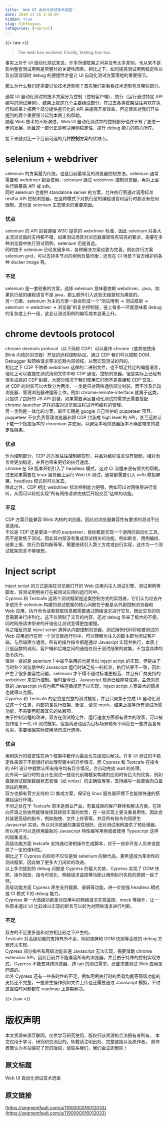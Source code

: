 ```yaml
---
title: 'Web UI 自动化测试技术选型' 
date: 2018-11-16 2:30:07
hidden: true
slug: h1hfkoy4as
categories: [reprint]
---
```


{{< raw >}}
<blockquote>The web has evolved. Finally, testing has too.</blockquote><p>&#x4E8B;&#x5B9E;&#x4E0A;&#x5BF9;&#x4E8E; UI &#x81EA;&#x52A8;&#x5316;&#x6D4B;&#x8BD5;&#x6765;&#x8BF4;&#xFF0C;&#x8BB8;&#x591A;&#x6240;&#x8C13;&#x6846;&#x67B6;&#x4E4B;&#x95F4;&#x5E76;&#x6CA1;&#x6709;&#x592A;&#x591A;&#x5DEE;&#x522B;&#xFF0C;&#x4E5F;&#x4ECE;&#x6765;&#x4E0D;&#x662F;&#x5F71;&#x54CD;&#x6574;&#x5957;&#x6D4B;&#x8BD5;&#x7528;&#x4F8B;&#x662F;&#x5426;&#x5065;&#x58EE;&#x7684;&#x5173;&#x952E;&#x6027;&#x56E0;&#x7D20;&#x3002;&#x76F8;&#x6BD4;&#x4E4B;&#x4E0B;&#xFF0C;&#x5982;&#x4F55;&#x63D0;&#x9AD8;&#x6D4B;&#x8BD5;&#x7528;&#x4F8B;&#x7A33;&#x5B9A;&#x6027;&#x4EE5;&#x53CA;&#x51FA;&#x73B0;&#x9519;&#x8BEF;&#x65F6; debug &#x7684;&#x4FBF;&#x6377;&#x6027;&#x624D;&#x662F;&#x8BA9; UI &#x81EA;&#x52A8;&#x5316;&#x6D4B;&#x8BD5;&#x65B9;&#x6848;&#x843D;&#x5730;&#x7684;&#x91CD;&#x8981;&#x7EC6;&#x8282;&#x3002;</p><p>&#x90A3;&#x4E48;&#x4E3A;&#x4EC0;&#x4E48;&#x6211;&#x4EEC;&#x8FD8;&#x9700;&#x8981;&#x8BA8;&#x8BBA;&#x6280;&#x672F;&#x9009;&#x578B;&#x5462;&#xFF1F;&#x9996;&#x5148;&#x6211;&#x4EEC;&#x6765;&#x770B;&#x770B;&#x6280;&#x672F;&#x9009;&#x578B;&#x5305;&#x542B;&#x54EA;&#x4E9B;&#x90E8;&#x5206;&#x3002;</p><p>&#x901A;&#x5E38; UI &#x81EA;&#x52A8;&#x5316;&#x6D4B;&#x8BD5;&#x7684;&#x6280;&#x672F;&#x65B9;&#x6848;&#x5206;&#x4E3A;&#x63A7;&#x5236;&#xFF08;&#x63A7;&#x5236;&#x5BA2;&#x6237;&#x7AEF;&#xFF09;&#x3001;&#x6267;&#x884C;&#xFF08;&#x8FD0;&#x884C;&#x901A;&#x8FC7;&#x7279;&#x5B9A; API &#x7F16;&#x5199;&#x7684;&#x6D4B;&#x8BD5;&#x7528;&#x4F8B;&#xFF09;&#x3001;&#x7ED3;&#x679C;&#x4E0A;&#x62A5;&#x8FD9;&#x51E0;&#x4E2A;&#x4E3B;&#x8981;&#x7EC4;&#x6210;&#x90E8;&#x5206;&#xFF0C;&#x5728;&#x8FC7;&#x53BB;&#x5404;&#x7C7B;&#x6846;&#x67B6;&#x5F80;&#x5F80;&#x559C;&#x6B22;&#x5728;&#x6267;&#x884C;&#x548C;&#x7ED3;&#x679C;&#x4E0A;&#x62A5;&#x4E24;&#x4E2A;&#x90E8;&#x5206;&#x63D0;&#x4F9B;&#x5DEE;&#x5F02;&#x5316;&#x7684; API &#x6765;&#x63D0;&#x9AD8;&#x5F00;&#x53D1;&#x6548;&#x7387;&#xFF0C;&#x4F46;&#x8FD9;&#x5F88;&#x96BE;&#x5BF9;&#x6211;&#x4EEC;&#x5F00;&#x5934;&#x63D0;&#x5230;&#x7684;&#x4E24;&#x4E2A;&#x91CD;&#x8981;&#x7EC6;&#x8282;&#x8D77;&#x5230;&#x672C;&#x8D28;&#x4E0A;&#x7684;&#x5E2E;&#x52A9;&#x3002;<br>&#x968F;&#x7740; Web &#x6280;&#x672F;&#x7684;&#x4E0D;&#x65AD;&#x6F14;&#x8FDB;&#xFF0C;Web UI &#x81EA;&#x52A8;&#x5316;&#x6D4B;&#x8BD5;&#x4E2D;&#x7684;&#x63A7;&#x5236;&#x90E8;&#x5206;&#x4E5F;&#x7EC8;&#x4E8E;&#x6709;&#x4E86;&#x66F4;&#x8FDB;&#x4E00;&#x6B65;&#x7684;&#x53D1;&#x5C55;&#xFF0C;&#x800C;&#x4E14;&#x8FD9;&#x4E00;&#x90E8;&#x5206;&#x6B63;&#x662F;&#x89E3;&#x51B3;&#x7528;&#x4F8B;&#x7A33;&#x5B9A;&#x6027;&#x3001;&#x63D0;&#x5347; debug &#x80FD;&#x529B;&#x7684;&#x6838;&#x5FC3;&#x6240;&#x5728;&#x3002;</p><p>&#x63A5;&#x4E0B;&#x6765;&#x5C31;&#x5BF9;&#x6BD4;&#x4E00;&#x4E0B;&#x76EE;&#x524D;&#x53EF;&#x9009;&#x7684;&#x51E0;&#x79CD;<strong>&#x63A7;&#x5236;</strong>&#x65B9;&#x6848;&#x7684;&#x4F18;&#x7F3A;&#x70B9;&#x3002;</p><h1 id="articleHeader0">selenium + webdriver</h1><p>selenium &#x7684;&#x65B9;&#x6848;&#x6700;&#x4E3A;&#x4F20;&#x7EDF;&#xFF0C;&#x4E5F;&#x662F;&#x76EE;&#x524D;&#x6700;&#x5E38;&#x89C1;&#x7684;&#x6D4F;&#x89C8;&#x5668;&#x63A7;&#x5236;&#x65B9;&#x6CD5;&#x3002;selenium &#x901A;&#x5E38;&#x9700;&#x8981;&#x548C; webdriver &#x914D;&#x5408;&#x4F7F;&#x7528;&#xFF0C;selenium &#x901A;&#x8FC7; webdriver &#x63A7;&#x5236;&#x6D4F;&#x89C8;&#x5668;&#xFF0C;&#x518D;&#x5BF9;&#x4E0A;&#x5C42;&#x6267;&#x884C;&#x5C42;&#x66B4;&#x9732; API &#x6216; sdk&#x3002;<br>&#x540C;&#x65F6; selenium &#x4E5F;&#x63D0;&#x4F9B; standalone server &#x7684;&#x65B9;&#x6848;&#xFF0C;&#x5141;&#x8BB8;&#x6267;&#x884C;&#x5C42;&#x901A;&#x8FC7;&#x8C03;&#x7528;&#x6807;&#x51C6; restful API &#x63A7;&#x5236;&#x6D4F;&#x89C8;&#x5668;&#xFF0C;&#x5728;&#x8FD9;&#x79CD;&#x6A21;&#x5F0F;&#x4E0B;&#x5BF9;&#x6267;&#x884C;&#x5C42;&#x7684;&#x7F16;&#x7A0B;&#x8BED;&#x8A00;&#x548C;&#x8FD0;&#x884C;&#x65F6;&#x90FD;&#x6CA1;&#x6709;&#x4EFB;&#x4F55;&#x9650;&#x5236;&#xFF0C;&#x8FD9;&#x4E5F;&#x662F; selenium &#x751F;&#x6001;&#x7E41;&#x8363;&#x7684;&#x91CD;&#x8981;&#x539F;&#x56E0;&#x3002;</p><h3 id="articleHeader1">&#x4F18;&#x70B9;</h3><p>selenium &#x7684; API &#x5C01;&#x88C5;&#x9075;&#x5FAA; W3C &#x63D0;&#x4F9B;&#x7684; webdriver &#x6807;&#x51C6;&#xFF0C;&#x56E0;&#x6B64; selenium &#x5BF9;&#x5404;&#x5927;&#x4E3B;&#x6D41;&#x6D4F;&#x89C8;&#x5668;&#x7684;&#x652F;&#x6301;&#x90FD;&#x4E0D;&#x9519;&#xFF0C;&#x5982;&#x679C;&#x6D4B;&#x8BD5;&#x573A;&#x666F;&#x5BF9;&#x6D4F;&#x89C8;&#x5668;&#x517C;&#x5BB9;&#x6027;&#x6709;&#x8F83;&#x9AD8;&#x7684;&#x8981;&#x6C42;&#xFF0C;&#x9700;&#x8981;&#x5728;&#x591A;&#x79CD;&#x6D4F;&#x89C8;&#x5668;&#x4E2D;&#x6267;&#x884C;&#x6D4B;&#x8BD5;&#x7528;&#x4F8B;&#xFF0C;selenium &#x4ECD;&#x662F;&#x9996;&#x9009;&#x3002;<br>&#x540C;&#x65F6;&#x7531;&#x4E8E; selenium &#x5DF2;&#x7ECF;&#x53D1;&#x5C55;&#x591A;&#x5E74;&#xFF0C;&#x5404;&#x79CD;&#x89E3;&#x51B3;&#x65B9;&#x6848;&#x4E5F;&#x66F4;&#x4E3A;&#x5B8C;&#x5584;&#x3002;&#x4F8B;&#x5982;&#x5E76;&#x884C;&#x65B9;&#x6848; selenium grid&#xFF0C;&#x53EF;&#x4EE5;&#x652F;&#x6301;&#x591A;&#x8282;&#x70B9;&#x7684;&#x7528;&#x4F8B;&#x8D1F;&#x8F7D;&#x5747;&#x8861;&#xFF1B;&#x8FD8;&#x6709;&#x5728; CI &#x573A;&#x666F;&#x4E0B;&#x5B98;&#x65B9;&#x7EF4;&#x62A4;&#x7684;&#x5404;&#x79CD; docker image &#x7B49;&#x3002;</p><h3 id="articleHeader2">&#x4E0D;&#x8DB3;</h3><p>selenium &#x662F;&#x4E00;&#x5957;&#x8F83;&#x91CD;&#x7684;&#x65B9;&#x6848;&#xFF0C;&#x9009;&#x62E9; selenium &#x610F;&#x5473;&#x7740;&#x4F9D;&#x8D56; webdriver&#x3001;java&#xFF0C;&#x5982;&#x679C;&#x6267;&#x884C;&#x5C42;&#x7684;&#x7F16;&#x7A0B;&#x8BED;&#x8A00;&#x4E0D;&#x662F; java&#xFF0C;&#x90A3;&#x4E48;&#x989D;&#x5916;&#x5F15;&#x5165;&#x8FD9;&#x4E9B;&#x65E0;&#x7591;&#x662F;&#x8F83;&#x4E3A;&#x75DB;&#x82E6;&#x7684;&#x3002;<br>&#x53E6;&#x4E00;&#x65B9;&#x9762;&#xFF0C;selenium &#x4E3A;&#x4E3B;&#x7684;&#x65B9;&#x6848;&#x4E00;&#x822C;&#x4F1A;&#x5F62;&#x6210;&#x4E00;&#x4E2A;&#x201C;&#x6D4B;&#x8BD5;&#x7528;&#x4F8B; -&gt; &#x6D4B;&#x8BD5;&#x6846;&#x67B6; -&gt; selenium -&gt; webdriver -&gt; &#x6D4F;&#x89C8;&#x5668;&#x201D;&#x7684;&#x590D;&#x6742;&#x63A7;&#x5236;&#x94FE;&#xFF0C;&#x94FE;&#x4E0A;&#x6BCF;&#x591A;&#x4E00;&#x73AF;&#x5C31;&#x610F;&#x5473;&#x7740; debug &#x7684;&#x590D;&#x6742;&#x5EA6;&#x4E0A;&#x5347;&#x4E00;&#x7EA7;&#xFF0C;&#x8FD9;&#x4F1A;&#x8BA9;&#x6D4B;&#x8BD5;&#x7528;&#x4F8B;&#x7684;&#x7F16;&#x5199;&#x6210;&#x672C;&#x663E;&#x8457;&#x4E0A;&#x5347;&#x3002;</p><h1 id="articleHeader3">chrome devtools protocol</h1><p>chrome devtools protocol&#xFF08;&#x4EE5;&#x4E0B;&#x7B80;&#x79F0; CDP&#xFF09;&#x53EF;&#x4EE5;&#x770B;&#x4F5C; chrome&#xFF08;&#x6216;&#x5176;&#x4ED6;&#x4F7F;&#x7528; Blink &#x5185;&#x6838;&#x7684;&#x6D4F;&#x89C8;&#x5668;&#xFF09;&#x5F00;&#x653E;&#x7684;&#x8FDC;&#x7A0B;&#x63A7;&#x5236;&#x534F;&#x8BAE;&#x3002;&#x901A;&#x8FC7; CDP &#x6211;&#x4EEC;&#x53EF;&#x4EE5;&#x63A7;&#x5236; DOM&#x3001;Debugger &#x548C;&#x7F51;&#x7EDC;&#x8BF7;&#x6C42;&#x7B49;&#x6D4F;&#x89C8;&#x5668;&#x5185;&#x90E8;&#x9886;&#x57DF;&#xFF0C;&#x4ECE;&#x800C;&#x5B9E;&#x73B0;&#x6D4B;&#x8BD5;&#x7684;&#x76EE;&#x7684;&#x3002;<br>&#x76F8;&#x6BD4;&#x4E4B;&#x4E0B; CDP &#x4E0D;&#x4F9D;&#x8D56; webdriver &#x8FD9;&#x6837;&#x7684;&#x4E8C;&#x8FDB;&#x5236;&#x6587;&#x4EF6;&#xFF0C;&#x4E5F;&#x4E0D;&#x7ED1;&#x5B9A;&#x7279;&#x5B9A;&#x7684;&#x7F16;&#x7A0B;&#x8BED;&#x8A00;&#xFF0C;&#x7406;&#x8BBA;&#x4E0A;&#x53EF;&#x4EE5;&#x76F4;&#x63A5;&#x5728;&#x6D4B;&#x8BD5;&#x7528;&#x4F8B;&#x6587;&#x4EF6;&#x4E2D;&#x548C; CDP &#x901A;&#x4FE1;&#xFF0C;&#x63A7;&#x5236;&#x6D4F;&#x89C8;&#x5668;&#x3002;&#x4F46;&#x662F;&#x5B9E;&#x9645;&#x4E0A;&#x5DF2;&#x7ECF;&#x6709;&#x5F88;&#x591A;&#x6210;&#x719F;&#x7684; CDP &#x5C01;&#x88C5;&#xFF0C;&#x5927;&#x90E8;&#x5206;&#x60C5;&#x51B5;&#x4E0B;&#x6211;&#x4EEC;&#x4F7F;&#x7528;&#x5B83;&#x4EEC;&#x800C;&#x4E0D;&#x662F;&#x76F4;&#x63A5;&#x548C; CDP &#x4EA4;&#x4E92;&#x3002;<br>&#x5BF9; CDP &#x7684;&#x5C01;&#x88C5;&#x53EF;&#x4EE5;&#x5927;&#x81F4;&#x5206;&#x4E3A;&#x4E24;&#x7C7B;&#xFF0C;&#x4E00;&#x7C7B;&#x662F;&#x53EA;&#x5BF9;&#x7F51;&#x7EDC;&#x901A;&#x4FE1;&#x90E8;&#x5206;&#x5C01;&#x88C5;&#xFF0C;&#x800C;&#x4E0D;&#x6D89;&#x53CA;&#x542F;&#x52A8;&#x6D4F;&#x89C8;&#x5668;&#x3001;&#x7BA1;&#x7406;&#x6D4F;&#x89C8;&#x5668;&#x8FDB;&#x7A0B;&#x7B49;&#x5DE5;&#x4F5C;&#x3002;&#x4F8B;&#x5982; chrome-remote-interface &#x5C31;&#x5C5E;&#x4E8E;&#x8FD9;&#x7C7B;&#xFF0C;&#x53EA;&#x63D0;&#x4F9B;&#x4E86;&#x826F;&#x597D;&#x7684; JS API &#x5C01;&#x88C5;&#xFF0C;&#x5982;&#x679C;&#x9700;&#x8981;&#x6EE1;&#x8DB3;&#x81EA;&#x52A8;&#x5316;&#x6D4B;&#x8BD5;&#x7684;&#x9700;&#x6C42;&#x8FD8;&#x9700;&#x8981;&#x642D;&#x914D; chrome-launcher &#x8FD9;&#x6837;&#x7684;&#x5E93;&#x5BF9;&#x6D4F;&#x89C8;&#x5668;&#x8FDB;&#x7A0B;&#x8FDB;&#x884C;&#x53EF;&#x7F16;&#x7A0B;&#x7684;&#x7BA1;&#x7406;&#x3002;<br>&#x53E6;&#x4E00;&#x7C7B;&#x5219;&#x662F;&#x4E00;&#x4F53;&#x5316;&#x7684;&#x65B9;&#x6848;&#xFF0C;&#x6700;&#x4F73;&#x5B9E;&#x8DF5;&#x662F; google &#x81EA;&#x5DF1;&#x7EF4;&#x62A4;&#x7684; puppeteer &#x9879;&#x76EE;&#x3002;puppeteer &#x4E0D;&#x4EC5;&#x8D1F;&#x8D23;&#x7BA1;&#x7406;&#x6D4F;&#x89C8;&#x5668;&#x548C;&#x5C06; CDP &#x5C01;&#x88C5;&#x6210; high level &#x7684; API&#xFF0C;&#x751A;&#x81F3;&#x8FD8;&#x9ED8;&#x8BA4;&#x4E0B;&#x8F7D;&#x4E00;&#x4E2A;&#x6307;&#x5B9A;&#x7248;&#x672C;&#x7684; chromium &#x5E76;&#x4F7F;&#x7528;&#xFF0C;&#x4EE5;&#x907F;&#x514D;&#x672C;&#x5730;&#x6D4F;&#x89C8;&#x5668;&#x7248;&#x672C;&#x4E0D;&#x786E;&#x5B9A;&#x5E26;&#x6765;&#x7684;&#x7A33;&#x5B9A;&#x6027;&#x9690;&#x60A3;&#x3002;</p><h3 id="articleHeader4">&#x4F18;&#x70B9;</h3><p>&#x4F5C;&#x4E3A;&#x63A7;&#x5236;&#x90E8;&#x5206;&#xFF0C;CDP &#x7684;&#x65B9;&#x6848;&#x5F80;&#x5F80;&#x63A7;&#x5236;&#x94FE;&#x8F83;&#x77ED;&#xFF0C;&#x5E76;&#x4E14;&#x5BF9;&#x7F16;&#x7A0B;&#x8BED;&#x8A00;&#x6CA1;&#x6709;&#x9650;&#x5236;&#xFF0C;&#x76F8;&#x5BF9;&#x800C;&#x8A00;&#x4F1A;&#x66F4;&#x52A0;&#x7A33;&#x5B9A;&#xFF0C;&#x5E76;&#x4E14;&#x4E5F;&#x5E26;&#x6765;&#x66F4;&#x597D;&#x7684;&#x6267;&#x884C;&#x901F;&#x5EA6;&#x3002;<br>chrome &#x5728; 59 &#x7248;&#x672C;&#x5F00;&#x59CB;&#x5F15;&#x5165;&#x4E86; headless &#x6A21;&#x5F0F;&#xFF0C;&#x8FD9;&#x5BF9; CI &#x6D41;&#x7A0B;&#x6765;&#x8BF4;&#x6709;&#x5F88;&#x5927;&#x7684;&#x5E2E;&#x52A9;&#x3002;&#x8FC7;&#x53BB;&#x5982;&#x679C;&#x9700;&#x8981;&#x5728; linux &#x670D;&#x52A1;&#x5668;&#x4E0A;&#x8FD0;&#x884C; Web UI &#x6D4B;&#x8BD5;&#xFF0C;&#x901A;&#x5E38;&#x90FD;&#x9700;&#x8981;&#x5F15;&#x5165; xvfb &#x6A21;&#x62DF;&#x5C4F;&#x5E55;&#xFF0C;headless &#x6A21;&#x5F0F;&#x5219;&#x53EF;&#x4EE5;&#x7701;&#x53BB;&#x3002;<br>&#x9664;&#x6B64;&#x4E4B;&#x5916;&#xFF0C;CDP &#x76F8;&#x6BD4; webdriver &#x6807;&#x51C6;&#x63A7;&#x5236;&#x80FD;&#x529B;&#x66F4;&#x5F3A;&#xFF0C;&#x4F8B;&#x5982;&#x53EF;&#x4EE5;&#x5BF9;&#x7F51;&#x7EDC;&#x5C42;&#x8FDB;&#x884C;&#x76D1;&#x542C;&#xFF0C;&#x4ECE;&#x800C;&#x53EF;&#x4EE5;&#x8F7B;&#x677E;&#x5B9E;&#x73B0;&#x201C;&#x6240;&#x6709;&#x7F51;&#x7EDC;&#x8BF7;&#x6C42;&#x5B8C;&#x6210;&#x540E;&#x5F00;&#x59CB;&#x4EA4;&#x4E92;&#x201D;&#x8FD9;&#x6837;&#x7684;&#x529F;&#x80FD;&#x3002;</p><h3 id="articleHeader5">&#x4E0D;&#x8DB3;</h3><p>CDP &#x65B9;&#x6848;&#x53EA;&#x80FD;&#x517C;&#x5BB9; Blink &#x5185;&#x6838;&#x7684;&#x6D4F;&#x89C8;&#x5668;&#xFF0C;&#x56E0;&#x6B64;&#x5BF9;&#x6D4F;&#x89C8;&#x5668;&#x517C;&#x5BB9;&#x6027;&#x6709;&#x8981;&#x6C42;&#x7684;&#x6D4B;&#x8BD5;&#x4E0D;&#x5E94;&#x8BE5;&#x9009;&#x7528;&#x3002;<br>&#x4E0D;&#x8BBA;&#x662F; CDP &#x8FD8;&#x662F;&#x66F4;&#x8FDB;&#x4E00;&#x6B65;&#x7684; puppeteer&#xFF0C;&#x76EE;&#x6807;&#x90FD;&#x662F;&#x5B9E;&#x73B0;&#x4E00;&#x4E2A;&#x901A;&#x7528;&#x7684;&#x81EA;&#x52A8;&#x5316;&#x5DE5;&#x5177;&#xFF0C;&#x800C;&#x4E0D;&#x662F;&#x805A;&#x7126;&#x4E8E;&#x6D4B;&#x8BD5;&#x3002;&#x56E0;&#x6B64;&#x5176;&#x5185;&#x90E8;&#x6CA1;&#x6709;&#x96C6;&#x6210;&#x6D4B;&#x8BD5;&#x76F8;&#x5173;&#x7684;&#x529F;&#x80FD;&#xFF0C;&#x4F8B;&#x5982;&#x65AD;&#x8A00;&#x3001;&#x7528;&#x4F8B;&#x7F16;&#x6392;&#x3001;&#x7ED3;&#x679C;&#x4E0A;&#x62A5;&#x3001;&#x6267;&#x884C;&#x8D1F;&#x8F7D;&#x5747;&#x8861;&#x7B49;&#x7B49;&#xFF0C;&#x9700;&#x8981;&#x7EE7;&#x7EED;&#x5F15;&#x5165;&#x7B2C;&#x4E09;&#x65B9;&#x5E93;&#x6216;&#x81EA;&#x884C;&#x5B9E;&#x73B0;&#xFF0C;&#x8FD9;&#x4F5C;&#x4E3A;&#x4E00;&#x4E2A;&#x6D4B;&#x8BD5;&#x6846;&#x67B6;&#x800C;&#x8A00;&#x4E0D;&#x591F;&#x7406;&#x60F3;&#x3002;</p><h1 id="articleHeader6">Inject script</h1><p>Inject script &#x7684;&#x65B9;&#x5F0F;&#x662F;&#x6307;&#x5728;&#x6D4F;&#x89C8;&#x5668;&#x6253;&#x5F00;&#x7684; Web &#x5E94;&#x7528;&#x5185;&#x6CE8;&#x5165;&#x6D4B;&#x8BD5;&#x5F15;&#x64CE;&#x3001;&#x6D4B;&#x8BD5;&#x7528;&#x4F8B;&#x7B49;&#x811A;&#x672C;&#xFF0C;&#x5C06;&#x6D4B;&#x8BD5;&#x7528;&#x4F8B;&#x6267;&#x884C;&#x5728;&#x88AB;&#x6D4B;&#x8BD5;&#x5E94;&#x7528;&#x7684;&#x8FD0;&#x884C;&#x65F6;&#x4E2D;&#x3002;<br>Cypress &#x548C; Testcafe &#x8FD9;&#x4E24;&#x4E2A;&#x6D4B;&#x8BD5;&#x6846;&#x67B6;&#x662F;&#x8FD9;&#x7C7B;&#x63A7;&#x5236;&#x65B9;&#x5F0F;&#x7684;&#x5B9E;&#x8DF5;&#x8005;&#xFF0C;&#x5B83;&#x4EEC;&#x8BA4;&#x4E3A;&#x8FC7;&#x53BB;&#x8BB8;&#x591A;&#x4F9D;&#x6258;&#x4E8E; selenium &#x6784;&#x5EFA;&#x7684;&#x6D4B;&#x8BD5;&#x6846;&#x67B6;&#x7684;&#x6838;&#x5FC3;&#x95EE;&#x9898;&#x5728;&#x4E8E;&#x90FD;&#x662F;&#x4ECE;&#x5916;&#x90E8;&#x63A7;&#x5236;&#x6D4F;&#x89C8;&#x5668;&#x548C; Web &#x5E94;&#x7528;&#xFF0C;&#x6267;&#x884C;&#x547D;&#x4EE4;&#x6216;&#x8005;&#x83B7;&#x53D6;&#x4FE1;&#x606F;&#x90FD;&#x9700;&#x8981;&#x901A;&#x8FC7;&#x7F51;&#x7EDC;&#x8BF7;&#x6C42;&#x8FDB;&#x884C;&#x4EA4;&#x4E92;&#xFF0C;&#x56E0;&#x6B64;&#x4EA4;&#x4E92;&#x7684;&#x4FE1;&#x606F;&#x9700;&#x8981;&#x8FDB;&#x884C;&#x5E8F;&#x5217;&#x5316;&#x3002;&#x8FD9;&#x4E0D;&#x4EC5;&#x9650;&#x5236;&#x4E86;&#x4EA4;&#x4E92;&#x7684;&#x5185;&#x5BB9;&#xFF0C;&#x8FD8;&#x5BF9; debug &#x5E26;&#x6765;&#x4E86;&#x6781;&#x5927;&#x7684;&#x4E0D;&#x4FBF;&#xFF0C;&#x540C;&#x65F6;&#x7F51;&#x7EDC;&#x8BF7;&#x6C42;&#x5E26;&#x6765;&#x7684;&#x5F00;&#x9500;&#x4E5F;&#x8BA9;&#x6D4B;&#x8BD5;&#x53D8;&#x5F97;&#x66F4;&#x52A0;&#x7F13;&#x6162;&#x3002;<br>&#x4E0E;&#x4E4B;&#x76F8;&#x53CD;&#x7684;&#x662F; inject script &#x9009;&#x62E9;&#x4ECE;&#x5185;&#x90E8;&#x63A7;&#x5236;&#x6D4F;&#x89C8;&#x5668;&#xFF0C;&#x6D4B;&#x8BD5;&#x7528;&#x4F8B;&#x4EE3;&#x7801;&#x5C06;&#x548C;&#x88AB;&#x6D4B;&#x8BD5;&#x7684; Web &#x5E94;&#x7528;&#x8FD0;&#x884C;&#x5728;&#x540C;&#x4E00;&#x4E2A;&#x6D4F;&#x89C8;&#x5668;&#x8FD0;&#x884C;&#x65F6;&#x4E2D;&#xFF0C;&#x53EF;&#x4EE5;&#x7406;&#x89E3;&#x4E3A;&#x6CE8;&#x5165;&#x7684;&#x811A;&#x672C;&#x5373;&#x4E3A;&#x6D4B;&#x8BD5;&#x5BA2;&#x6237;&#x7AEF;&#xFF0C;&#x4E0E;&#x540E;&#x7AEF;&#x5EFA;&#x7ACB;&#x901A;&#x4FE1;&#xFF0C;&#x6240;&#x6709;&#x7684;&#x64CD;&#x4F5C;&#x6307;&#x4EE4;&#x90FD;&#x662F;&#x901A;&#x8FC7; Javascipt &#x5B9E;&#x73B0;&#x5E76;&#x6267;&#x884C;&#xFF0C;&#x672C;&#x8D28;&#x4E0A;&#x53EA;&#x662F;&#x51FD;&#x6570;&#x7684;&#x8C03;&#x7528;&#xFF0C;&#x5BA2;&#x6237;&#x7AEF;&#x548C;&#x540E;&#x7AEF;&#x4E4B;&#x95F4;&#x7684;&#x901A;&#x4FE1;&#x4EC5;&#x7528;&#x4E8E;&#x6D4B;&#x8BD5;&#x7ED3;&#x679C;&#x7684;&#x6536;&#x96C6;&#xFF0C;&#x4E0D;&#x5305;&#x542B;&#x5177;&#x4F53;&#x7684;&#x6307;&#x4EE4;&#x6267;&#x884C;&#x3002;<br>&#x503C;&#x5F97;&#x4E00;&#x63D0;&#x7684;&#x662F; selenium 1 &#x4E2D;&#x6700;&#x65E9;&#x91C7;&#x7528;&#x7684;&#x4E5F;&#x662F;&#x7C7B;&#x4F3C; inject script &#x7684;&#x5B9E;&#x73B0;&#xFF0C;&#x4F46;&#x662F;&#x7531;&#x4E8E;&#x5F53;&#x65F6;&#x5404;&#x4E2A;&#x6D4F;&#x89C8;&#x5668;&#x4E2D;&#x7684; Javascript &#x8FD0;&#x884C;&#x65F6;&#x7F3A;&#x4E4F;&#x7EDF;&#x4E00;&#x7684;&#x6807;&#x51C6;&#xFF0C;&#x6267;&#x884C;&#x7ED3;&#x679C;&#x4E0D;&#x4E00;&#x81F4;&#xFF0C;&#x56E0;&#x6B64;&#x4EA7;&#x751F;&#x4E86;&#x5F88;&#x591A;&#x517C;&#x5BB9;&#x6027;&#x95EE;&#x9898;&#xFF0C;selenium &#x624D;&#x4E0D;&#x5F97;&#x4E0D;&#x901A;&#x8FC7;&#x6807;&#x51C6;&#x66F4;&#x89C4;&#x8303;&#x3001;&#x5E76;&#x4E14;&#x6709;&#x5382;&#x5546;&#x652F;&#x6301;&#x7684; webdriver &#x6765;&#x8FDB;&#x884C;&#x63A7;&#x5236;&#x3002;&#x4F46;&#x65F6;&#x81F3;&#x4ECA;&#x65E5;&#xFF0C;Javascript &#x89C4;&#x8303;&#x5DF2;&#x7ECF;&#x975E;&#x5E38;&#x6210;&#x719F;&#xFF0C;&#x4E3B;&#x6D41;&#x6D4F;&#x89C8;&#x5668;&#x7684; Javascript &#x5185;&#x6838;&#x4E5F;&#x90FD;&#x4E25;&#x683C;&#x9075;&#x5FAA;&#x89C4;&#x8303;&#x4E88;&#x4EE5;&#x5B9E;&#x73B0;&#xFF0C;inject script &#x65B9;&#x6848;&#x6700;&#x5927;&#x7684;&#x5F31;&#x70B9;&#x4E5F;&#x5C31;&#x5F97;&#x4EE5;&#x514B;&#x670D;&#x3002;<br>Cypress &#x548C; Testcafe &#x7684;&#x5B9A;&#x4F4D;&#x662F;&#x5B8C;&#x6574;&#x7684;&#x6D4B;&#x8BD5;&#x6846;&#x67B6;&#xFF0C;&#x5E76;&#x4E14;&#x53EA;&#x805A;&#x7126;&#x4E8E;&#x5B8C;&#x6210; UI &#x81EA;&#x52A8;&#x5316;&#x6D4B;&#x8BD5;&#x8FD9;&#x4E00;&#x4E2A;&#x4EFB;&#x52A1;&#xFF0C;&#x5185;&#x90E8;&#x5305;&#x542B;&#x6267;&#x884C;&#x6846;&#x67B6;&#x3001;&#x65AD;&#x8A00;&#x3001;&#x8BF7;&#x6C42; mock&#x3001;&#x7ED3;&#x679C;&#x4E0A;&#x62A5;&#x7B49;&#x6240;&#x6709;&#x6D4B;&#x8BD5;&#x6240;&#x9700;&#x529F;&#x80FD;&#xFF0C;&#x4E0D;&#x9700;&#x8981;&#x518D;&#x914D;&#x7F6E;&#x5176;&#x5B83;&#x7684;&#x4F9D;&#x8D56;&#x9879;&#x3002;<br>&#x7531;&#x4E8E;&#x63A7;&#x5236;&#x6D41;&#x7A0B;&#x7684;&#x6539;&#x8FDB;&#xFF0C;&#x53CC;&#x65B9;&#x5728;&#x6D4B;&#x8BD5;&#x7A33;&#x5B9A;&#x6027;&#x3001;&#x8FD0;&#x884C;&#x901F;&#x5EA6;&#x65B9;&#x9762;&#x90FD;&#x6709;&#x5F88;&#x5927;&#x7684;&#x6539;&#x5584;&#xFF0C;&#x53EF;&#x4EE5;&#x88AB;&#x89C6;&#x4F5C;&#x662F;&#x4E0B;&#x4E00;&#x4EE3; UI &#x6D4B;&#x8BD5;&#x6846;&#x67B6;&#xFF0C;&#x4F46;&#x662F;&#x4E24;&#x8005;&#x4E5F;&#x56E0;&#x4E3A;&#x76EE;&#x6807;&#x573A;&#x666F;&#x7565;&#x6709;&#x4E0D;&#x540C;&#x800C;&#x5728;&#x4E00;&#x4E9B;&#x65B9;&#x9762;&#x5404;&#x6709;&#x4F18;&#x52A3;&#xFF0C;&#x9700;&#x8981;&#x6839;&#x636E;&#x5B9E;&#x9645;&#x4F7F;&#x7528;&#x573A;&#x666F;&#x8FDB;&#x884C;&#x9009;&#x62E9;&#x3002;</p><h3 id="articleHeader7">&#x4F18;&#x70B9;</h3><p>&#x7528;&#x4F8B;&#x6267;&#x884C;&#x7684;&#x7A33;&#x5B9A;&#x6027;&#x5728;&#x4E24;&#x4E2A;&#x6846;&#x67B6;&#x4E2D;&#x90FD;&#x4F5C;&#x4E3A;&#x6700;&#x9AD8;&#x4F18;&#x5148;&#x7EA7;&#x52A0;&#x4EE5;&#x89E3;&#x51B3;&#x3002;&#x8BB8;&#x591A; UI &#x6D4B;&#x8BD5;&#x7684;&#x4E0D;&#x7A33;&#x5B9A;&#x6027;&#x6765;&#x6E90;&#x4E8E;&#x4E0D;&#x80FD;&#x5F88;&#x597D;&#x7684;&#x5904;&#x7406;&#x754C;&#x9762;&#x4E2D;&#x7684;&#x5F02;&#x6B65;&#x60C5;&#x51B5;&#xFF0C;&#x800C; Cypress &#x548C; Testcafe &#x5728;&#x6307;&#x4EE4;&#x7684; API &#x8BBE;&#x8BA1;&#x4E2D;&#x5C31;&#x9ED8;&#x8BA4;&#x6240;&#x6709;&#x6307;&#x4EE4;&#x5747;&#x6709;&#x5F02;&#x6B65;&#x60C5;&#x51B5;&#xFF0C;&#x4F1A;&#x81EA;&#x52A8;&#x5B8C;&#x6210; wait &#x7684;&#x5904;&#x7406;&#x3002;<br>&#x6B64;&#x5916;&#x540C;&#x4E00;&#x8FD0;&#x884C;&#x65F6;&#x7684;&#x8BBE;&#x8BA1;&#x5728;&#x6D4B;&#x8BD5;&#x4E00;&#x4E9B;&#x73B0;&#x4EE3;&#x524D;&#x7AEF;&#x6846;&#x67B6;&#x6784;&#x5EFA;&#x7684;&#x5E94;&#x7528;&#x65F6;&#x6709;&#x5DE8;&#x5927;&#x7684;&#x4F18;&#x52BF;&#xFF0C;&#x4F8B;&#x5982;&#x76F4;&#x63A5;&#x6D4B;&#x8BD5;&#x6846;&#x67B6;&#x6570;&#x636E;&#x72B6;&#x6001;&#x7BA1;&#x7406;&#xFF08;&#x5982; redux&#xFF09;&#x7684;&#x6B63;&#x786E;&#x6027;&#x7B49;&#x7B49;&#xFF0C;&#x652F;&#x6301;&#x7F16;&#x5199;&#x4E00;&#x4E9B;&#x66F4;&#x504F;&#x5411;&#x767D;&#x76D2;&#x6D4B;&#x8BD5;&#x7684;&#x7528;&#x4F8B;&#x3002;<br>&#x53CC;&#x65B9;&#x4E5F;&#x90FD;&#x6709;&#x5B98;&#x65B9;&#x652F;&#x6301;&#x7684; CI &#x96C6;&#x6210;&#x65B9;&#x6848;&#xFF0C;&#x4FDD;&#x8BC1;&#x5728; linux &#x670D;&#x52A1;&#x5668;&#x73AF;&#x5883;&#x4E0B;&#x4E5F;&#x80FD;&#x591F;&#x5FEB;&#x901F;&#x7684;&#x642D;&#x5EFA;&#x8D77;&#x8FD0;&#x884C;&#x73AF;&#x5883;&#x3002;<br>&#x4E0D;&#x540C;&#x4E4B;&#x5904;&#x5728;&#x4E8E; Testcafe &#x539F;&#x672C;&#x662F;&#x5546;&#x4E1A;&#x4EA7;&#x54C1;&#xFF0C;&#x6709;&#x7740;&#x6210;&#x719F;&#x7684;&#x5BA2;&#x6237;&#x7FA4;&#x4F53;&#x548C;&#x89E3;&#x51B3;&#x65B9;&#x6848;&#xFF0C;&#x5728;&#x8F6C;&#x5411;&#x5F00;&#x6E90;&#x4E4B;&#x540E;&#x4F9D;&#x7136;&#x80FD;&#x591F;&#x53D1;&#x6325;&#x5176;&#x7ECF;&#x9A8C;&#x4E30;&#x5BCC;&#x7684;&#x4F18;&#x52BF;&#xFF0C;&#x5728;&#x4E00;&#x4E9B;&#x5B9E;&#x73B0;&#x4E0A;&#x66F4;&#x6CE8;&#x91CD;&#x6613;&#x7528;&#x6027;&#x3002;&#x56E0;&#x6B64;&#x4F1A;&#x5C01;&#x88C5;&#x66F4;&#x9AD8;&#x7EA7;&#x7684;&#x6307;&#x4EE4;&#xFF0C;&#x4F8B;&#x5982;&#x62D6;&#x62FD;&#x3001;&#x6587;&#x4EF6;&#x4E0A;&#x4F20;&#x7B49;&#x7B49;&#xFF0C;&#x5E76;&#x4E14;&#x6240;&#x6709;&#x6307;&#x4EE4;&#x5747;&#x7528;&#x539F;&#x751F; Javascript &#x5B9E;&#x73B0;&#xFF0C;&#x6240;&#x4EE5;&#x5BF9;&#x6D4F;&#x89C8;&#x5668;&#x7684;&#x517C;&#x5BB9;&#x6027;&#x5F88;&#x597D;&#x3002;&#x8FD8;&#x5BF9;&#x6D4B;&#x8BD5;&#x7528;&#x4F8B;&#x63D0;&#x4F9B;&#x4E86;&#x9884;&#x5904;&#x7406;&#x5668;&#xFF0C;&#x6240;&#x4EE5;&#x7528;&#x6237;&#x53EF;&#x4EE5;&#x9009;&#x62E9;&#x7528;&#x6700;&#x65B0;&#x7684; Javascript &#x7279;&#x6027;&#x7F16;&#x5199;&#x7528;&#x4F8B;&#x6216;&#x8005;&#x4F7F;&#x7528; Typescript &#x8FD9;&#x6837;&#x7684;&#x8D85;&#x96C6;&#x8BED;&#x8A00;&#x3002;<br>&#x9AD8;&#x7EA7;&#x529F;&#x80FD;&#x65B9;&#x9762; testcafe &#x652F;&#x6301;&#x901A;&#x8FC7;&#x5F55;&#x5236;&#x64CD;&#x4F5C;&#x751F;&#x6210;&#x811A;&#x672C;&#xFF0C;&#x5BF9;&#x4E8E;&#x4E00;&#x4E9B;&#x975E;&#x5F00;&#x53D1;&#x4EBA;&#x5458;&#x6765;&#x8BF4;&#x63D0;&#x4F9B;&#x4E86;&#x4E00;&#x5B9A;&#x7684;&#x4FBF;&#x5229;&#x6027;&#x3002;<br>&#x76F8;&#x6BD4;&#x4E4B;&#x4E0B; Cypress &#x7684;&#x76EE;&#x6807;&#x4E0D;&#x4EC5;&#x4EC5;&#x662F;&#x505A; selenium &#x7684;&#x66FF;&#x4EE3;&#x54C1;&#xFF0C;&#x66F4;&#x5E0C;&#x671B;&#x6210;&#x4E3A;&#x9769;&#x547D;&#x6027;&#x7684;&#x6D4B;&#x8BD5;&#x6846;&#x67B6;&#xFF0C;&#x56E0;&#x6B64;&#x505A;&#x4E86;&#x66F4;&#x591A;&#x5927;&#x5200;&#x9614;&#x65A7;&#x7684;&#x6539;&#x8FDB;&#x3002;<br>&#x4EE5;&#x4E0A;&#x591A;&#x6B21;&#x63D0;&#x5230;&#x7684; debug &#x95EE;&#x9898;&#x662F; Cypress &#x7684;&#x6700;&#x5927;&#x4F18;&#x52BF;&#xFF0C;Cypress &#x5B9E;&#x73B0;&#x4E86; DOM &#x5FEB;&#x7167;&#x3001;&#x64CD;&#x4F5C;&#x56DE;&#x653E;&#x3001;&#x6307;&#x4EE4;&#x53EF;&#x89C6;&#x5316;&#x3001;&#x7F51;&#x7EDC;&#x8BF7;&#x6C42;&#x76D1;&#x63A7;&#x7B49;&#x529F;&#x80FD;&#x8BA9;&#x7528;&#x4F8B;&#x6267;&#x884C;&#x5931;&#x8D25;&#x7684;&#x539F;&#x56E0;&#x4E00;&#x76EE;&#x4E86;&#x7136;&#x3002;<br>&#x9AD8;&#x7EA7;&#x529F;&#x80FD;&#x65B9;&#x9762; Cypress &#x539F;&#x751F;&#x652F;&#x6301;&#x622A;&#x5C4F;&#x3001;&#x5F55;&#x5C4F;&#x7B49;&#x529F;&#x80FD;&#xFF0C;&#x8FDB;&#x4E00;&#x6B65;&#x52A0;&#x5F3A; headless &#x6A21;&#x5F0F;&#x6216; CI &#x6A21;&#x5F0F;&#x4E0B;&#x7684; debug &#x80FD;&#x529B;&#x3002;<br>Cypress &#x53E6;&#x4E00;&#x5927;&#x9AD8;&#x7EA7;&#x529F;&#x80FD;&#x662F;&#x5BF9;&#x5E94;&#x7528;&#x4E2D;&#x7684;&#x7F51;&#x7EDC;&#x8BF7;&#x6C42;&#x5B9E;&#x73B0;&#x76D1;&#x63A7;&#x3001;mock &#x7B49;&#x64CD;&#x4F5C;&#xFF0C;&#x8BA9;&#x4E00;&#x4E9B;&#x539F;&#x672C;&#x901A;&#x8FC7; UI &#x6BD4;&#x8F83;&#x96BE;&#x4EE5;&#x5B9E;&#x73B0;&#x7684;&#x65AD;&#x8A00;&#x53EF;&#x4EE5;&#x8F6C;&#x4E3A;&#x5BF9;&#x7F51;&#x7EDC;&#x8BF7;&#x6C42;&#x8FDB;&#x884C;&#x5224;&#x65AD;&#x3002;</p><h3 id="articleHeader8">&#x4E0D;&#x8DB3;</h3><p>&#x53CC;&#x65B9;&#x7684;&#x4E0D;&#x8DB3;&#x66F4;&#x591A;&#x662F;&#x548C;&#x5BF9;&#x65B9;&#x76F8;&#x6BD4;&#x8F83;&#x4E4B;&#x4E0B;&#x4EA7;&#x751F;&#x7684;&#x3002;<br>Testcafe &#x5BF9;&#x9AD8;&#x7EA7;&#x529F;&#x80FD;&#x7684;&#x652F;&#x6301;&#x6709;&#x6240;&#x4E0D;&#x8DB3;&#xFF0C;&#x4F8B;&#x5982;&#x5F55;&#x5C4F;&#x548C; DOM &#x5FEB;&#x7167;&#x7B49;&#x9AD8;&#x6548;&#x7684; debug &#x65B9;&#x6848;&#x8FD8;&#x672A;&#x5B9E;&#x73B0;&#x3002;<br>Cypress &#x90E8;&#x5206;&#x6307;&#x4EE4;&#x548C;&#x9AD8;&#x7EA7;&#x529F;&#x80FD;&#x666E;&#x901A; Javascript &#x65E0;&#x6CD5;&#x5B9E;&#x73B0;&#xFF0C;&#x9700;&#x8981;&#x501F;&#x52A9; chrome extension API&#xFF0C;&#x56E0;&#x6B64;&#x76EE;&#x524D;&#x5E76;&#x4E0D;&#x80FD;&#x517C;&#x5BB9;&#x6240;&#x6709;&#x7684;&#x6D4F;&#x89C8;&#x5668;&#x3002;&#x5E76;&#x4E14;&#x7531;&#x4E8E;&#x7279;&#x6B8A;&#x7684;&#x63A7;&#x5236;&#x5B9E;&#x73B0;&#x65B9;&#x5F0F;&#xFF0C;Cypress &#x4E0D;&#x80FD;&#x652F;&#x6301;&#x8DE8;&#x6D4F;&#x89C8;&#x5668;&#x3001;&#x8DE8; tab &#x7684;&#x6D4B;&#x8BD5;&#x9700;&#x6C42;&#xFF0C;&#x8FD8;&#x8981;&#x6C42;&#x88AB;&#x6D4B;&#x8BD5; Web &#x5E94;&#x7528;&#x662F;&#x540C;&#x6E90;&#x7684;&#x3002;<br>&#x6B64;&#x5916; Cypress &#x8FD8;&#x6709;&#x4E00;&#x4E9B;&#x4E34;&#x65F6;&#x6027;&#x7684;&#x4E0D;&#x8DB3;&#xFF0C;&#x4F8B;&#x5982;&#x7528;&#x4F8B;&#x6267;&#x884C;&#x65F6;&#x7684;&#x8D1F;&#x8F7D;&#x5747;&#x8861;&#x7B49;&#x9AD8;&#x7EA7;&#x529F;&#x80FD;&#x7684;&#x652F;&#x6301;&#x8FD8;&#x4E0D;&#x5B8C;&#x6574;&#xFF0C;&#x4E00;&#x4E9B;&#x539F;&#x751F;&#x64CD;&#x4F5C;&#x4F8B;&#x5982;&#x6587;&#x4EF6;&#x4E0A;&#x4F20;&#x4E5F;&#x8FD8;&#x9700;&#x8981;&#x901A;&#x8FC7; Javascript &#x6A21;&#x62DF;&#xFF0C;&#x4E0D;&#x8FC7;&#x8FD9;&#x4E9B;&#x4E34;&#x65F6;&#x95EE;&#x9898;&#x90FD;&#x5728; roadmap &#x4E0A;&#x6392;&#x671F;&#x89E3;&#x51B3;&#x3002;</p>
{{< /raw >}}

# 版权声明
本文资源来源互联网，仅供学习研究使用，版权归该资源的合法拥有者所有，
本文仅用于学习、研究和交流目的。转载请注明出处、完整链接以及原作者。
原作者若认为本站侵犯了您的版权，请联系我们，我们会立即删除！

## 原文标题
Web UI 自动化测试技术选型

## 原文链接
[https://segmentfault.com/a/1190000016012033](https://segmentfault.com/a/1190000016012033)

